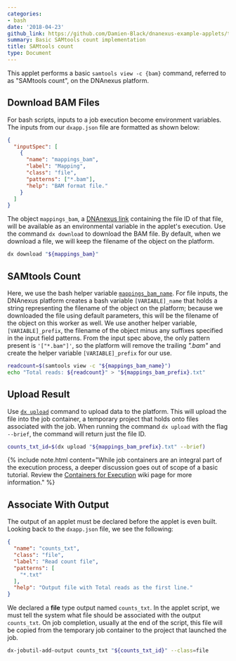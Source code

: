 ```yaml
---
categories:
- bash
date: '2018-04-23'
github_link: https://github.com/Damien-Black/dnanexus-example-applets/tree/master/Tutorials/bash/samtools_count
summary: Basic SAMtools count implementation
title: SAMtools count
type: Document
---
```

This applet performs a basic `samtools view -c {bam}` command, referred to as "SAMtools count", on the DNAnexus platform.

## Download BAM Files
For bash scripts, inputs to a job execution become environment variables. The inputs from our `dxapp.json` file are formatted as shown below:
```json
{
  "inputSpec": [
    {
      "name": "mappings_bam",
      "label": "Mapping",
      "class": "file",
      "patterns": ["*.bam"],
      "help": "BAM format file."
    }
  ]
}
```
The object `mappings_bam`, a [DNAnexus link](https://wiki.dnanexus.com/FAQ#What-are-DNAnexus-links,-and-how-are-they-different-from-using-the-data-object-IDs%3F)
containing the file ID of that file, will be available as an environmental variable in the applet's execution. Use the command `dx download` to download the BAM file. By default, when we download a file,
we will keep the filename of the object on the platform.
```bash
dx download "${mappings_bam}"
```

## SAMtools Count
Here, we use the bash helper variable [`mappings_bam_name`](https://wiki.dnanexus.com/Developer-Tutorials/Sample-Code?bash#Bash-app-helper-variables). For file inputs,
the DNAnexus platform creates a bash variable `[VARIABLE]_name` that holds a string representing
the filename of the object on the platform; because we downloaded the file using default parameters, this will be the filename of the object on this
worker as well. We use another helper variable, `[VARIABLE]_prefix`, the filename
of the object minus any suffixes specified in the input field patterns. From the input spec above,
the only pattern present is `'["*.bam"]'`, so the platform will remove the trailing *".bam"* and create the helper variable `[VARIABLE]_prefix` for our use.
```bash
readcount=$(samtools view -c "${mappings_bam_name}")
echo "Total reads: ${readcount}" > "${mappings_bam_prefix}.txt"
```

## Upload Result
Use [`dx upload`](https://wiki.dnanexus.com/Command-Line-Client/Index-of-dx-Commands#upload) command to upload data to the platform. This will upload the file into the
job container, a temporary project that holds onto files associated
with the job. When running the command `dx upload` with the flag `--brief`, the command will return just the
file ID.
```bash
counts_txt_id=$(dx upload "${mappings_bam_prefix}.txt" --brief)
```

{% include note.html content="While job containers are an integral part of the execution process, a deeper discussion goes out of scope of a basic tutorial. Review the [Containers for Execution](https://wiki.dnanexus.com/API-Specification-v1.0.0/Containers-for-Execution) wiki page for more information." %}

## Associate With Output
The output of an applet must be declared before the applet is even built. Looking back to the `dxapp.json` file, we see the following:
```json
{
  "name": "counts_txt",
  "class": "file",
  "label": "Read count file",
  "patterns": [
    "*.txt"
  ],
  "help": "Output file with Total reads as the first line."
}
```
We declared a **file** type output named `counts_txt`. In the applet script, we must tell the system what file should be associated with the output `counts_txt`. On job completion, usually at the end of the script, this file will be copied from the temporary job container to the project that launched the job.  
```bash
dx-jobutil-add-output counts_txt "${counts_txt_id}" --class=file
```
